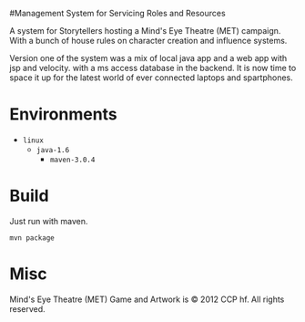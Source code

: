 #Management System for Servicing Roles and Resources 

A system for Storytellers hosting a Mind's Eye Theatre (MET) campaign.
With a bunch of house rules on character creation and influence systems.

Version one of the system was a mix of local java app and a web app with jsp and velocity. 
with a ms access database in the backend.
It is now time to space it up for the latest world of ever connected laptops and spartphones.



# Environments
* `linux`
    * `java-1.6`
        * `maven-3.0.4`
        
# Build
Just run with maven.

    mvn package
    
# Misc
Mind's Eye Theatre (MET) Game and Artwork is © 2012 CCP hf. All rights reserved.
